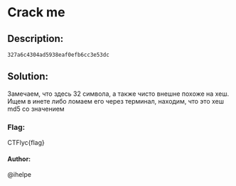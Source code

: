 # Crack me

## Description:
```
327a6c4304ad5938eaf0efb6cc3e53dc
```

## Solution:
Замечаем, что здесь 32 символа, а также чисто внешне похоже на хеш.
Ищем в инете либо ломаем его через терминал, находим, что это хеш md5 со значением 

### Flag: 
CTFlyc{flag}
#### Author: 
@ihelpe